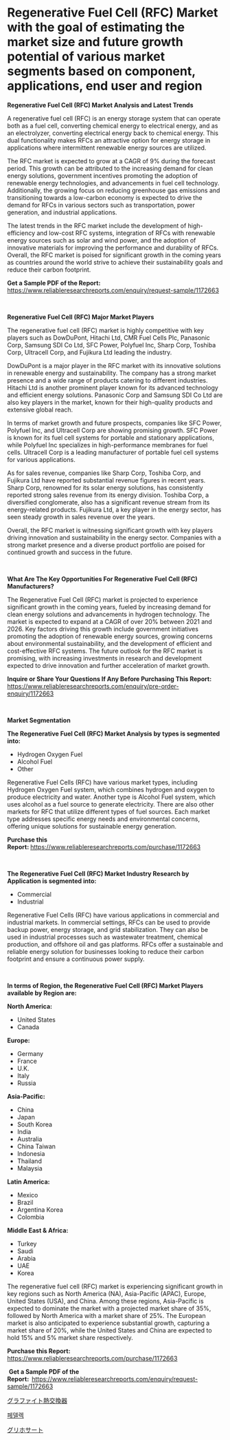 <p><h1>Regenerative Fuel Cell (RFC) Market with the goal of estimating the market size and future growth potential of various market segments based on component, applications, end user and region</h1></p><p><strong>Regenerative Fuel Cell (RFC) Market Analysis and Latest Trends</strong></p>
<p><p>A regenerative fuel cell (RFC) is an energy storage system that can operate both as a fuel cell, converting chemical energy to electrical energy, and as an electrolyzer, converting electrical energy back to chemical energy. This dual functionality makes RFCs an attractive option for energy storage in applications where intermittent renewable energy sources are utilized.</p><p>The RFC market is expected to grow at a CAGR of 9% during the forecast period. This growth can be attributed to the increasing demand for clean energy solutions, government incentives promoting the adoption of renewable energy technologies, and advancements in fuel cell technology. Additionally, the growing focus on reducing greenhouse gas emissions and transitioning towards a low-carbon economy is expected to drive the demand for RFCs in various sectors such as transportation, power generation, and industrial applications.</p><p>The latest trends in the RFC market include the development of high-efficiency and low-cost RFC systems, integration of RFCs with renewable energy sources such as solar and wind power, and the adoption of innovative materials for improving the performance and durability of RFCs. Overall, the RFC market is poised for significant growth in the coming years as countries around the world strive to achieve their sustainability goals and reduce their carbon footprint.</p></p>
<p><strong>Get a Sample PDF of the Report:&nbsp;</strong> <a href="https://www.reliableresearchreports.com/enquiry/request-sample/1172663">https://www.reliableresearchreports.com/enquiry/request-sample/1172663</a></p>
<p>&nbsp;</p>
<p><strong>Regenerative Fuel Cell (RFC) Major Market Players</strong></p>
<p><p>The regenerative fuel cell (RFC) market is highly competitive with key players such as DowDuPont, Hitachi Ltd, CMR Fuel Cells Plc, Panasonic Corp, Samsung SDI Co Ltd, SFC Power, Polyfuel Inc, Sharp Corp, Toshiba Corp, Ultracell Corp, and Fujikura Ltd leading the industry. </p><p>DowDuPont is a major player in the RFC market with its innovative solutions in renewable energy and sustainability. The company has a strong market presence and a wide range of products catering to different industries. Hitachi Ltd is another prominent player known for its advanced technology and efficient energy solutions. Panasonic Corp and Samsung SDI Co Ltd are also key players in the market, known for their high-quality products and extensive global reach.</p><p>In terms of market growth and future prospects, companies like SFC Power, Polyfuel Inc, and Ultracell Corp are showing promising growth. SFC Power is known for its fuel cell systems for portable and stationary applications, while Polyfuel Inc specializes in high-performance membranes for fuel cells. Ultracell Corp is a leading manufacturer of portable fuel cell systems for various applications.</p><p>As for sales revenue, companies like Sharp Corp, Toshiba Corp, and Fujikura Ltd have reported substantial revenue figures in recent years. Sharp Corp, renowned for its solar energy solutions, has consistently reported strong sales revenue from its energy division. Toshiba Corp, a diversified conglomerate, also has a significant revenue stream from its energy-related products. Fujikura Ltd, a key player in the energy sector, has seen steady growth in sales revenue over the years.</p><p>Overall, the RFC market is witnessing significant growth with key players driving innovation and sustainability in the energy sector. Companies with a strong market presence and a diverse product portfolio are poised for continued growth and success in the future.</p></p>
<p>&nbsp;</p>
<p><strong>What Are The Key Opportunities For Regenerative Fuel Cell (RFC) Manufacturers?</strong></p>
<p><p>The Regenerative Fuel Cell (RFC) market is projected to experience significant growth in the coming years, fueled by increasing demand for clean energy solutions and advancements in hydrogen technology. The market is expected to expand at a CAGR of over 20% between 2021 and 2026. Key factors driving this growth include government initiatives promoting the adoption of renewable energy sources, growing concerns about environmental sustainability, and the development of efficient and cost-effective RFC systems. The future outlook for the RFC market is promising, with increasing investments in research and development expected to drive innovation and further acceleration of market growth.</p></p>
<p><strong>Inquire or Share Your Questions If Any Before Purchasing This Report:</strong> <a href="https://www.reliableresearchreports.com/enquiry/pre-order-enquiry/1172663">https://www.reliableresearchreports.com/enquiry/pre-order-enquiry/1172663</a></p>
<p>&nbsp;</p>
<p><strong>Market Segmentation</strong></p>
<p><strong>The Regenerative Fuel Cell (RFC) Market Analysis by types is segmented into:</strong></p>
<p><ul><li>Hydrogen Oxygen Fuel</li><li>Alcohol Fuel</li><li>Other</li></ul></p>
<p><p>Regenerative Fuel Cells (RFC) have various market types, including Hydrogen Oxygen Fuel system, which combines hydrogen and oxygen to produce electricity and water. Another type is Alcohol Fuel system, which uses alcohol as a fuel source to generate electricity. There are also other markets for RFC that utilize different types of fuel sources. Each market type addresses specific energy needs and environmental concerns, offering unique solutions for sustainable energy generation.</p></p>
<p><strong>Purchase this Report:&nbsp;</strong><a href="https://www.reliableresearchreports.com/purchase/1172663">https://www.reliableresearchreports.com/purchase/1172663</a></p>
<p>&nbsp;</p>
<p><strong>The Regenerative Fuel Cell (RFC) Market Industry Research by Application is segmented into:</strong></p>
<p><ul><li>Commercial</li><li>Industrial</li></ul></p>
<p><p>Regenerative Fuel Cells (RFC) have various applications in commercial and industrial markets. In commercial settings, RFCs can be used to provide backup power, energy storage, and grid stabilization. They can also be used in industrial processes such as wastewater treatment, chemical production, and offshore oil and gas platforms. RFCs offer a sustainable and reliable energy solution for businesses looking to reduce their carbon footprint and ensure a continuous power supply.</p></p>
<p>&nbsp;</p>
<p><strong>In terms of Region, the Regenerative Fuel Cell (RFC) Market Players available by Region are:</strong></p>
<p>
    <p> <strong> North America: </strong>
        <ul>
            <li>United States</li>
            <li>Canada</li>
        </ul>
        </p> 
    <p> <strong> Europe: </strong>
        <ul>
            <li>Germany</li>
            <li>France</li>
            <li>U.K.</li>
            <li>Italy</li>
            <li>Russia</li>
        </ul>
        </p> 
    <p> <strong> Asia-Pacific: </strong>
        <ul>
            <li>China</li>
            <li>Japan</li>
            <li>South Korea</li>
            <li>India</li>
            <li>Australia</li>
            <li>China Taiwan</li>
            <li>Indonesia</li>
            <li>Thailand</li>
            <li>Malaysia</li>
        </ul>
        </p> 
    <p> <strong> Latin America: </strong>
        <ul>
            <li>Mexico</li>
            <li>Brazil</li>
            <li>Argentina Korea</li>
            <li>Colombia</li>
        </ul>
        </p> 
    <p> <strong> Middle East & Africa: </strong>
        <ul>
            <li>Turkey</li>
            <li>Saudi</li>
            <li>Arabia</li>
            <li>UAE</li>
            <li>Korea</li>
        </ul>
    </p>
    </p>
<p><p>The regenerative fuel cell (RFC) market is experiencing significant growth in key regions such as North America (NA), Asia-Pacific (APAC), Europe, United States (USA), and China. Among these regions, Asia-Pacific is expected to dominate the market with a projected market share of 35%, followed by North America with a market share of 25%. The European market is also anticipated to experience substantial growth, capturing a market share of 20%, while the United States and China are expected to hold 15% and 5% market share respectively.</p></p>
<p><strong>Purchase this Report: </strong><a href="https://www.reliableresearchreports.com/purchase/1172663">https://www.reliableresearchreports.com/purchase/1172663</a></p>
<p>&nbsp;<strong>Get a Sample PDF of the Report:&nbsp;&nbsp;</strong><a href="https://www.reliableresearchreports.com/enquiry/request-sample/1172663">https://www.reliableresearchreports.com/enquiry/request-sample/1172663</a></p>
<p><strong></strong></p>
<p><p><a href="https://github.com/JacksonWiza1924/Market-Research-Report-List-1/blob/main/882461716741.md">グラファイト熱交換器</a></p><p><a href="https://github.com/RichardLueilwitz787/Market-Research-Report-List-1/blob/main/588897415714.md">페델렉</a></p><p><a href="https://github.com/Calvi3ynJerde867/Market-Research-Report-List-1/blob/main/129675016740.md">グリホサート</a></p></p>